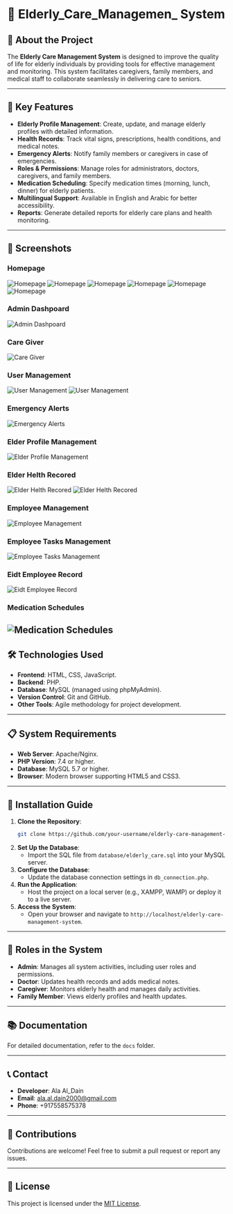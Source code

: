 # 🧓 Elderly_Care_Managemen_ System

## 📖 About the Project
The **Elderly Care Management System** is designed to improve the quality of life for elderly individuals by providing tools for effective management and monitoring. This system facilitates caregivers, family members, and medical staff to collaborate seamlessly in delivering care to seniors.

---

## 🌟 Key Features
- **Elderly Profile Management**: Create, update, and manage elderly profiles with detailed information.
- **Health Records**: Track vital signs, prescriptions, health conditions, and medical notes.
- **Emergency Alerts**: Notify family members or caregivers in case of emergencies.
- **Roles & Permissions**: Manage roles for administrators, doctors, caregivers, and family members.
- **Medication Scheduling**: Specify medication times (morning, lunch, dinner) for elderly patients.
- **Multilingual Support**: Available in English and Arabic for better accessibility.
- **Reports**: Generate detailed reports for elderly care plans and health monitoring.

---

## 📸 Screenshots
### Homepage
![Homepage](screenshots/homepage.png)
![Homepage](screenshots/homepage1.png)
![Homepage](screenshots/homepage2.png)
![Homepage](screenshots/homepage3.png)
![Homepage](screenshots/homepage4.png)
![Homepage](screenshots/homepage5.png)

### Admin Dashpoard
![Admin Dashpoard](screenshots/admindashpoard.png)

### Care Giver
![Care Giver](screenshots/Caregiverpage1.png)

### User Management
![User Management](screenshots/user-management.png)
![User Management](screenshots/edit-user-profile.png)

### Emergency Alerts
![Emergency Alerts](screenshots/alertmessages.png)

### Elder Profile Management 
![Elder Profile Management](screenshots/elder-profile-dashpoard.png)

### Elder Helth Recored
![Elder Helth Recored](screenshots/elder-health-record.png)
![Elder Helth Recored](screenshots/health-records.png)

### Employee Management 
![Employee Management](screenshots/staff-list.png)
### Employee Tasks Management
![Employee Tasks Management](screenshots/employee-tasks.png)

### Eidt Employee Record
![Eidt Employee Record](screenshots/edit-employee-record.png)

### Medication Schedules
![Medication Schedules](screenshots/medication-schedule.png)
---

## 🛠️ Technologies Used
- **Frontend**: HTML, CSS, JavaScript.
- **Backend**: PHP.
- **Database**: MySQL (managed using phpMyAdmin).
- **Version Control**: Git and GitHub.
- **Other Tools**: Agile methodology for project development.

---

## 📋 System Requirements
- **Web Server**: Apache/Nginx.
- **PHP Version**: 7.4 or higher.
- **Database**: MySQL 5.7 or higher.
- **Browser**: Modern browser supporting HTML5 and CSS3.

---

## 🚀 Installation Guide
1. **Clone the Repository**:
    ```bash
    git clone https://github.com/your-username/elderly-care-management-system.git
    ```
2. **Set Up the Database**:
    - Import the SQL file from `database/elderly_care.sql` into your MySQL server.
3. **Configure the Database**:
    - Update the database connection settings in `db_connection.php`.
4. **Run the Application**:
    - Host the project on a local server (e.g., XAMPP, WAMP) or deploy it to a live server.
5. **Access the System**:
    - Open your browser and navigate to `http://localhost/elderly-care-management-system`.

---

## 👤 Roles in the System
- **Admin**: Manages all system activities, including user roles and permissions.
- **Doctor**: Updates health records and adds medical notes.
- **Caregiver**: Monitors elderly health and manages daily activities.
- **Family Member**: Views elderly profiles and health updates.

---

## 📚 Documentation
For detailed documentation, refer to the `docs` folder.

---

## 📞 Contact
- **Developer**: Ala Al_Dain
- **Email**: [ala.al.dain2000@gmail.com](mailto:ala.al.dain2000@gmail.com)
- **Phone**: +917558575378

---

## 🤝 Contributions
Contributions are welcome! Feel free to submit a pull request or report any issues.

---

## 📝 License
This project is licensed under the [MIT License](LICENSE).

